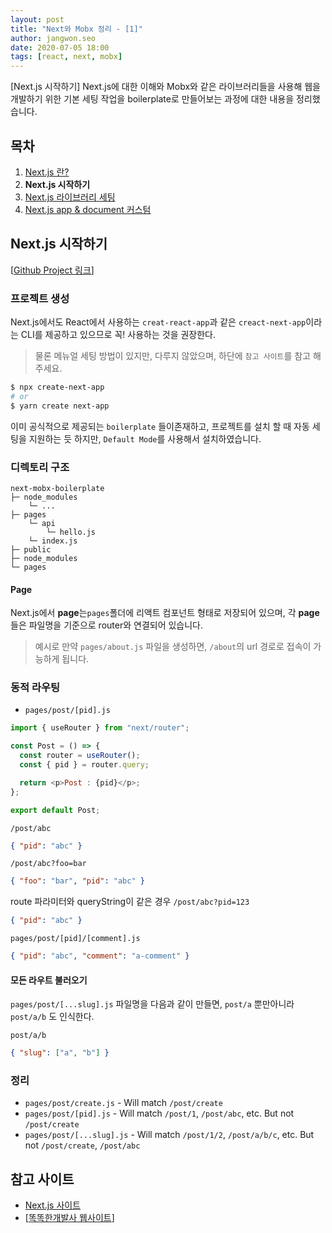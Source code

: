 ```yaml
---
layout: post
title: "Next와 Mobx 정리 - [1]"
author: jangwon.seo
date: 2020-07-05 18:00
tags: [react, next, mobx]
---
```


[Next.js 시작하기]
Next.js에 대한 이해와 Mobx와 같은 라이브러리들을 사용해 웹을 개발하기 위한 기본 세팅 작업을 boilerplate로 만들어보는 과정에 대한 내용을 정리했습니다.

## 목차

1. [Next.js 란?](https://blog.toktokhan.dev/next-mobx-boiler-1/)
2. **Next.js 시작하기**
3. [Next.js 라이브러리 세팅](https://blog.toktokhan.dev/next-mobx-boiler-3/)
4. [Next.js app & document 커스텀](https://blog.toktokhan.dev/next-mobx-boiler-4/)

## Next.js 시작하기

[[Github Project 링크](https://github.com/wkddnjset/next-mobx-boilerplate)]

### 프로젝트 생성

Next.js에서도 React에서 사용하는 `creat-react-app`과 같은 `creact-next-app`이라는 CLI를 제공하고 있으므로 꼭! 사용하는 것을 권장한다.

> 물론 메뉴얼 세팅 방법이 있지만, 다루지 않았으며, 하단에 `참고 사이트`를 참고 해주세요.

```bash
$ npx create-next-app
# or
$ yarn create next-app
```

이미 공식적으로 제공되는 `boilerplate` 들이존재하고, 프로젝트를 설치 할 때 자동 세팅을 지원하는 듯 하지만, `Default Mode`를 사용해서 설치하였습니다.

### 디렉토리 구조

```
next-mobx-boilerplate
├─ node_modules
    └─ ...
├─ pages
    └─ api
        └─ hello.js
    └─ index.js
├─ public
├─ node_modules
└─ pages
```

#### Page

Next.js에서 **page**는`pages`폴더에 리액트 컴포넌트 형태로 저장되어 있으며, 각 **page**들은 파일명을 기준으로 router와 연결되어 있습니다.

> 예시로 만약 `pages/about.js` 파일을 생성하면, `/about`의 url 경로로 접속이 가능하게 됩니다.

### 동적 라우팅

- `pages/post/[pid].js`

```javascript
import { useRouter } from "next/router";

const Post = () => {
  const router = useRouter();
  const { pid } = router.query;

  return <p>Post : {pid}</p>;
};

export default Post;
```

`/post/abc`

```json
{ "pid": "abc" }
```

`/post/abc?foo=bar`

```json
{ "foo": "bar", "pid": "abc" }
```

route 파라미터와 queryString이 같은 경우
`/post/abc?pid=123`

```json
{ "pid": "abc" }
```

`pages/post/[pid]/[comment].js`

```json
{ "pid": "abc", "comment": "a-comment" }
```

#### 모든 라우트 불러오기

`pages/post/[...slug].js` 파일명을 다음과 같이 만들면, `post/a` 뿐만아니라 `post/a/b` 도 인식한다.

`post/a/b`

```json
{ "slug": ["a", "b"] }
```

### 정리

- `pages/post/create.js` - Will match `/post/create`
- `pages/post/[pid].js` - Will match `/post/1`, `/post/abc`, etc. But not `/post/create`
- `pages/post/[...slug].js` - Will match `/post/1/2`, `/post/a/b/c`, etc. But not `/post/create`, `/post/abc`

## 참고 사이트

- [Next.js 사이트](https://nextjs.org/docs/getting-started)
- [[똑똑한개발사 웹사이트](https://toktokhan.dev/)]
